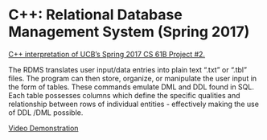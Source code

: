 # C++: Relational Database Management System (Spring 2017)

[C++ interpretation of UCB’s Spring 2017 CS 61B Project #2.](http://datastructur.es/sp17/materials/proj/proj2/proj2.html "UCB CS 61B Spring 2017 Project Requirements")

The RDMS translates user input/data entries into plain text “.txt” or “.tbl” files. The program can then store,
organize, or manipulate the user input in the form of tables. These commands emulate DML and DDL found in SQL. Each table possesses columns which define the specific qualities and relationship between rows of individual entities - effectively making the use of DDL /DML possible.

[Video Demonstration](https://www.youtube.com/watch?v=89kfIbnfNH4 "Youtube demonstration")
